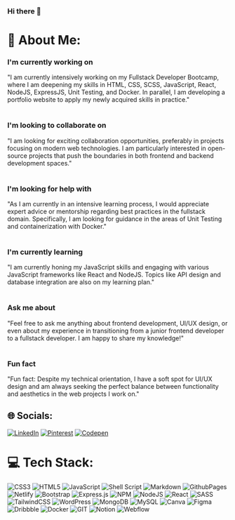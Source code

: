 ### Hi there 👋

# 💫 About Me:
### I'm currently working on
"I am currently intensively working on my Fullstack Developer Bootcamp, where I am deepening my skills in HTML, CSS, SCSS, JavaScript, React, NodeJS, ExpressJS, Unit Testing, and Docker. In parallel, I am developing a portfolio website to apply my newly acquired skills in practice."<br><br>
### I'm looking to collaborate on
"I am looking for exciting collaboration opportunities, preferably in projects focusing on modern web technologies. I am particularly interested in open-source projects that push the boundaries in both frontend and backend development spaces."<br><br>
### I'm looking for help with
"As I am currently in an intensive learning process, I would appreciate expert advice or mentorship regarding best practices in the fullstack domain. Specifically, I am looking for guidance in the areas of Unit Testing and containerization with Docker."<br><br>
### I'm currently learning
"I am currently honing my JavaScript skills and engaging with various JavaScript frameworks like React and NodeJS. Topics like API design and database integration are also on my learning plan."<br><br>
### Ask me about
"Feel free to ask me anything about frontend development, UI/UX design, or even about my experience in transitioning from a junior frontend developer to a fullstack developer. I am happy to share my knowledge!"<br><br>
### Fun fact
"Fun fact: Despite my technical orientation, I have a soft spot for UI/UX design and am always seeking the perfect balance between functionality and aesthetics in the web projects I work on."


## 🌐 Socials:
[![LinkedIn](https://img.shields.io/badge/LinkedIn-%230077B5.svg?logo=linkedin&logoColor=white)](https://linkedin.com/in/wilhelm-lenz-0b1116145/) [![Pinterest](https://img.shields.io/badge/Pinterest-%23E60023.svg?logo=Pinterest&logoColor=white)](https://www.pinterest.de/wilhelmvlenz/) [![Codepen](https://img.shields.io/badge/Codepen-000000?style=for-the-badge&logo=codepen&logoColor=white)](https://codepen.io/WLenz) 

# 💻 Tech Stack:
![CSS3](https://img.shields.io/badge/css3-%231572B6.svg?style=for-the-badge&logo=css3&logoColor=white) ![HTML5](https://img.shields.io/badge/html5-%23E34F26.svg?style=for-the-badge&logo=html5&logoColor=white) ![JavaScript](https://img.shields.io/badge/javascript-%23323330.svg?style=for-the-badge&logo=javascript&logoColor=%23F7DF1E) ![Shell Script](https://img.shields.io/badge/shell_script-%23121011.svg?style=for-the-badge&logo=gnu-bash&logoColor=white) ![Markdown](https://img.shields.io/badge/markdown-%23000000.svg?style=for-the-badge&logo=markdown&logoColor=white) ![GithubPages](https://img.shields.io/badge/github%20pages-121013?style=for-the-badge&logo=github&logoColor=white) ![Netlify](https://img.shields.io/badge/netlify-%23000000.svg?style=for-the-badge&logo=netlify&logoColor=#00C7B7) ![Bootstrap](https://img.shields.io/badge/bootstrap-%238511FA.svg?style=for-the-badge&logo=bootstrap&logoColor=white) ![Express.js](https://img.shields.io/badge/express.js-%23404d59.svg?style=for-the-badge&logo=express&logoColor=%2361DAFB) ![NPM](https://img.shields.io/badge/NPM-%23CB3837.svg?style=for-the-badge&logo=npm&logoColor=white) ![NodeJS](https://img.shields.io/badge/node.js-6DA55F?style=for-the-badge&logo=node.js&logoColor=white) ![React](https://img.shields.io/badge/react-%2320232a.svg?style=for-the-badge&logo=react&logoColor=%2361DAFB) ![SASS](https://img.shields.io/badge/SASS-hotpink.svg?style=for-the-badge&logo=SASS&logoColor=white) ![TailwindCSS](https://img.shields.io/badge/tailwindcss-%2338B2AC.svg?style=for-the-badge&logo=tailwind-css&logoColor=white) ![WordPress](https://img.shields.io/badge/WordPress-%23117AC9.svg?style=for-the-badge&logo=WordPress&logoColor=white) ![MongoDB](https://img.shields.io/badge/MongoDB-%234ea94b.svg?style=for-the-badge&logo=mongodb&logoColor=white) ![MySQL](https://img.shields.io/badge/mysql-%2300000f.svg?style=for-the-badge&logo=mysql&logoColor=white) ![Canva](https://img.shields.io/badge/Canva-%2300C4CC.svg?style=for-the-badge&logo=Canva&logoColor=white) ![Figma](https://img.shields.io/badge/figma-%23F24E1E.svg?style=for-the-badge&logo=figma&logoColor=white) ![Dribbble](https://img.shields.io/badge/Dribbble-EA4C89?style=for-the-badge&logo=dribbble&logoColor=white) ![Docker](https://img.shields.io/badge/docker-%230db7ed.svg?style=for-the-badge&logo=docker&logoColor=white) ![GIT](https://img.shields.io/badge/Git-fc6d26?style=for-the-badge&logo=git&logoColor=white) ![Notion](https://img.shields.io/badge/Notion-%23000000.svg?style=for-the-badge&logo=notion&logoColor=white) ![Webflow](https://img.shields.io/badge/Webflow-4353FF?style=for-the-badge&logo=webflow&logoColor=white)

<!-- Proudly created with GPRM ( https://gprm.itsvg.in ) -->
